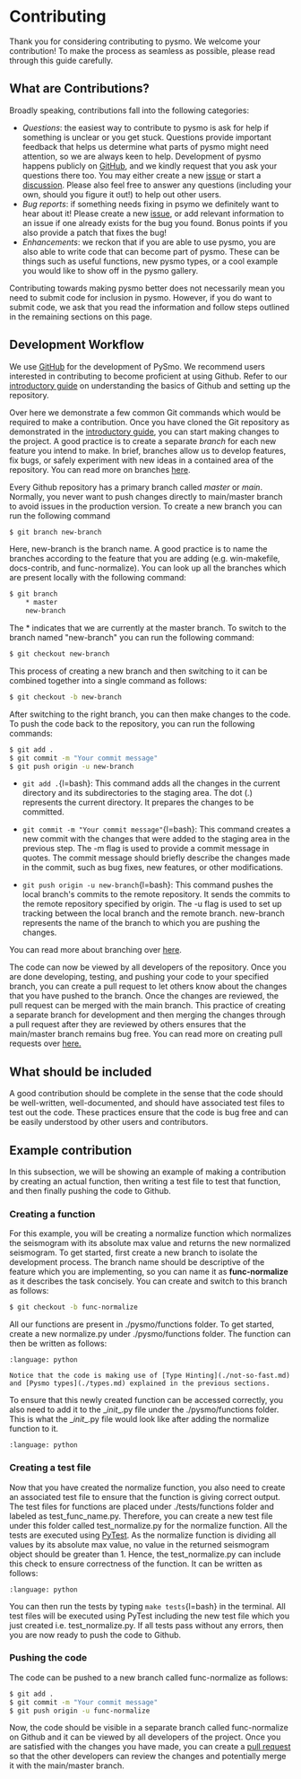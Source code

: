# Contributing

Thank you for considering contributing to pysmo. We welcome your contribution! To make
the process as seamless as possible, please read through this guide carefully.

## What are Contributions?

Broadly speaking, contributions fall into the following categories:

- *Questions*: the easiest way to contribute to pysmo is ask for help if something is
  unclear or you get stuck. Questions provide important feedback that helps us determine
  what parts of pysmo might need attention, so we are always keen to help. Development
  of pysmo happens publicly on [GitHub](https://github.com/pysmo/pysmo), and we kindly
  request that you ask your questions there too. You may either create a new
  [issue](https://github.com/pysmo/pysmo/issues) or start a
  [discussion](https://github.com/pysmo/pysmo/discussions). Please also feel free to
  answer any questions (including your own, should you figure it out!) to help out other
  users.
- *Bug reports*: if something needs fixing in psymo we definitely want to hear about it!
  Please create a new [issue](https://github.com/pysmo/pysmo/issues), or add relevant
  information to an issue if one already exists for the bug you found. Bonus points if
  you also provide a patch that fixes the bug!
- *Enhancements*: we reckon that if you are able to use pysmo, you are also able to write
  code that can become part of pysmo. These can be things such as useful functions, new
  pysmo types, or a cool example you would like to show off in the pysmo gallery.

Contributing towards making pysmo better does not necessarily mean you need to submit
code for inclusion in pysmo. However, if you do want to submit code, we ask that you read
the information and follow steps outlined in the remaining sections on this page.

## Development Workflow

We use [GitHub](https://github.com) for the development of PySmo. We recommend users interested in contributing to become proficient at using Github. Refer to our [introductory guide](./developing.md#git-repository) on understanding the basics of Github and setting up the repository. 

Over here we demonstrate a few common Git commands which would be required to make a contribution. Once you have cloned the Git repository as demonstrated in the [introductory guide](./developing.md#git-repository), you can start making changes to the project. A good practice is to create a separate _branch_ for each new feature you intend to make. In brief, branches allow us to develop features, fix bugs, or safely experiment with new ideas in a contained area of the repository. You can read more on branches [here](https://docs.github.com/en/pull-requests/collaborating-with-pull-requests/proposing-changes-to-your-work-with-pull-requests/about-branches). 

Every Github repository has a primary branch called _master_ or _main_. Normally, you never want to push changes directly to main/master branch to avoid issues in the production version. To create a new branch you can run the following command 
```bash
$ git branch new-branch
```
Here, new-branch is the branch name. A good practice is to name the branches according to the feature that you are adding (e.g. win-makefile, docs-contrib, and func-normalize).
You can look up all the branches which are present locally with the following command: 
```bash
$ git branch
    * master
    new-branch  
```
The * indicates that we are currently at the master branch. To switch to the branch named "new-branch" you can run the following command: 
```bash
$ git checkout new-branch
```
This process of creating a new branch and then switching to it can be combined together into a single command as follows: 
```bash
$ git checkout -b new-branch
```
After switching to the right branch, you can then make changes to the code. To push the code back to the repository, you can run the following commands: 
```bash
$ git add .
$ git commit -m "Your commit message" 
$ git push origin -u new-branch 
```
* `git add .`{l=bash}: This command adds all the changes in the current directory and its subdirectories to the staging area. The dot (.) represents the current directory. It prepares the changes to be committed.

* `git commit -m "Your commit message"`{l=bash}: This command creates a new commit with the changes that were added to the staging area in the previous step. The -m flag is used to provide a commit message in quotes. The commit message should briefly describe the changes made in the commit, such as bug fixes, new features, or other modifications.

* `git push origin -u new-branch`{l=bash}: This command pushes the local branch's commits to the remote repository. It sends the commits to the remote repository specified by origin. The -u flag is used to set up tracking between the local branch and the remote branch. new-branch represents the name of the branch to which you are pushing the changes.

You can read more about branching over [here](https://git-scm.com/book/en/v2/Git-Branching-Branches-in-a-Nutshell). 

The code can now be viewed by all developers of the repository. Once you are done developing, testing, and pushing your code to your specified branch, you can create a pull request to let others know about the changes that you have pushed to the branch. Once the changes are reviewed, the pull request can be merged with the main branch. This practice of creating a separate branch for development and then merging the changes through a pull request after they are reviewed by others ensures that the main/master branch remains bug free. 
You can read more on creating pull requests over [here.](https://docs.github.com/en/pull-requests/collaborating-with-pull-requests/proposing-changes-to-your-work-with-pull-requests/creating-a-pull-request)

## What should be included

A good contribution should be complete in the sense that the code should be well-written, well-documented, and should have associated test files to test out the code. These practices ensure that the code is bug free and can be easily understood by other users and contributors. 


## Example contribution

In this subsection, we will be showing an example of making a contribution by creating an actual function, then writing a test file to test that function, and then finally pushing the code to Github. 

### Creating a function 
For this example, you will be creating a normalize function which normalizes the seismogram with its absolute max value and returns the new normalized seismogram. To get started, first create a new branch to isolate the development process. The branch name should be descriptive of the feature which you are implementing, so you can name it as **func-normalize** as it describes the task concisely. You can create and switch to this branch as follows: 

```bash
$ git checkout -b func-normalize
```

All our functions are present in ./pysmo/functions folder. To get started, create a new normalize.py under ./pysmo/functions folder. The function can then be written as follows: 
```{literalinclude} ../../pysmo/functions/normalize.py
:language: python
```
```{note}
Notice that the code is making use of [Type Hinting](./not-so-fast.md) and [Pysmo types](./types.md) explained in the previous sections. 
```
To ensure that this newly created function can be accessed correctly, you also need to add it to the \__init__\.py file under the ./pysmo/functions folder. This is what the \__init__\.py file would look like after adding the normalize function to it. 
```{literalinclude} ../../pysmo/functions/__init__.py
:language: python
```

### Creating a test file
Now that you have created the normalize function, you also need to create an associated test file to ensure that the function is giving correct output. The test files for functions are placed under ./tests/functions folder and labeled as test_func_name.py. Therefore, you can create a new test file under this folder called test_normalize.py for the normalize function. All the tests are executed using [PyTest](https://docs.pytest.org/en/7.4.x/getting-started.html). As the normalize function is dividing all values by its absolute max value, no value in the returned seismogram object should be greater than 1. Hence, the test_normalize.py can include this check to ensure correctness of the function. It can be written as follows: 
```{literalinclude} ../../tests/functions/test_normalize.py
:language: python
```

You can then run the tests by typing `make tests`{l=bash} in the terminal. All test files will be executed using PyTest including the new test file which you just created i.e. test_normalize.py. If all tests pass without any errors, then you are now ready to push the code to Github. 

### Pushing the code
The code can be pushed to a new branch called func-normalize as follows: 
```bash
$ git add .
$ git commit -m "Your commit message" 
$ git push origin -u func-normalize
```
Now, the code should be visible in a separate branch called func-normalize on Github and it can be viewed by all developers of the project. Once you are satisfied with the changes you have made, you can create a [pull request](https://docs.github.com/en/pull-requests/collaborating-with-pull-requests/proposing-changes-to-your-work-with-pull-requests/creating-a-pull-request) so that the other developers can review the changes and potentially merge it with the main/master branch.  
